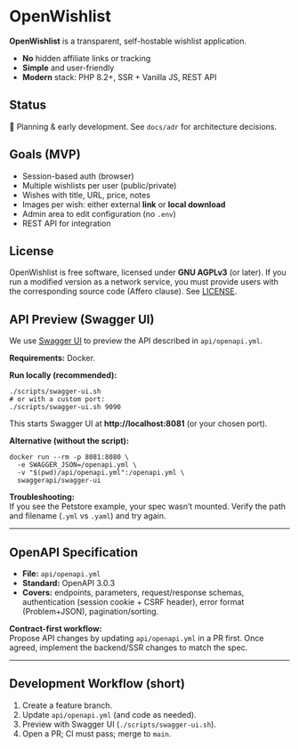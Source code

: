 # OpenWishlist

**OpenWishlist** is a transparent, self-hostable wishlist application.

- **No** hidden affiliate links or tracking
- **Simple** and user-friendly
- **Modern** stack: PHP 8.2+, SSR + Vanilla JS, REST API

## Status
🧭 Planning & early development. See `docs/adr` for architecture decisions.

## Goals (MVP)
- Session-based auth (browser)
- Multiple wishlists per user (public/private)
- Wishes with title, URL, price, notes
- Images per wish: either external **link** or **local download**
- Admin area to edit configuration (no `.env`)
- REST API for integration

## License
OpenWishlist is free software, licensed under **GNU AGPLv3** (or later).
If you run a modified version as a network service, you must provide users
with the corresponding source code (Affero clause). See [LICENSE](LICENSE).

## API Preview (Swagger UI)
We use [Swagger UI](https://swagger.io/tools/swagger-ui/) to preview the API described in `api/openapi.yml`.

**Requirements:** Docker.

**Run locally (recommended):**
~~~
./scripts/swagger-ui.sh
# or with a custom port:
./scripts/swagger-ui.sh 9090
~~~
This starts Swagger UI at **http://localhost:8081** (or your chosen port).

**Alternative (without the script):**
~~~
docker run --rm -p 8081:8080 \
  -e SWAGGER_JSON=/openapi.yml \
  -v "$(pwd)/api/openapi.yml":/openapi.yml \
  swaggerapi/swagger-ui
~~~

**Troubleshooting:**  
If you see the Petstore example, your spec wasn’t mounted. Verify the path and filename (`.yml` vs `.yaml`) and try again.

---

## OpenAPI Specification

- **File:** `api/openapi.yml`  
- **Standard:** OpenAPI 3.0.3  
- **Covers:** endpoints, parameters, request/response schemas, authentication (session cookie + CSRF header), error format (Problem+JSON), pagination/sorting.

**Contract-first workflow:**  
Propose API changes by updating `api/openapi.yml` in a PR first. Once agreed, implement the backend/SSR changes to match the spec.

---

## Development Workflow (short)

1. Create a feature branch.  
2. Update `api/openapi.yml` (and code as needed).  
3. Preview with Swagger UI (`./scripts/swagger-ui.sh`).  
4. Open a PR; CI must pass; merge to `main`.
